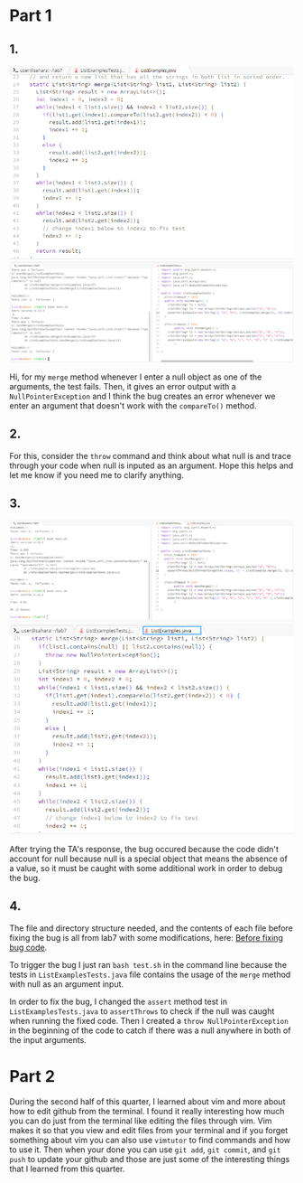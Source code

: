 # Part 1
## 1. 
![Image](aaaProcode.png) 
![Image](aaaProput.png)


Hi, for my `merge` method whenever I enter a null object as one of the arguments, the test fails. Then, it gives an error output with a `NullPointerException` and I think the bug creates an error whenever we enter an argument that doesn't work with the `compareTo()` method.


## 2. 
For this, consider the `throw` command and think about what null is and trace through your code when null is inputed as an argument. Hope this helps and let me know if you need me to clarify anything. 


## 3. 
![Image](agood.png)
![Image](acode.png)


After trying the TA's response, the bug occured because the code didn't account for null because null is a special object that means the absence of a value, so it must be caught with some additional work in order to debug the bug. 


## 4.


The file and directory structure needed, and the contents of each file before fixing the bug is all from lab7 with some modifications, here: [Before fixing bug code](https://github.com/AnthonyHaoNguyen/lab7.git). 


To trigger the bug I just ran `bash test.sh` in the command line because the tests in `ListExamplesTests.java` file contains the usage of the `merge` method with null as an argument input.


In order to fix the bug, I changed the `assert` method test in `ListExamplesTests.java` to `assertThrows` to check if the null was caught when running the fixed code. Then I created a `throw NullPointerException` in the beginning of the code to catch if there was a null anywhere in both of the input arguments.


# Part 2


During the second half of this quarter, I learned about vim and more about how to edit github from the terminal. I found it really interesting how much you can do just from the terminal like editing the files through vim. Vim makes it so that you view and edit files from your terminal and if you forget something about vim you can also use `vimtutor` to find commands and how to use it. Then when your done you can use `git add`, `git commit`, and `git push` to update your github and those are just some of the interesting things that I learned from this quarter.
